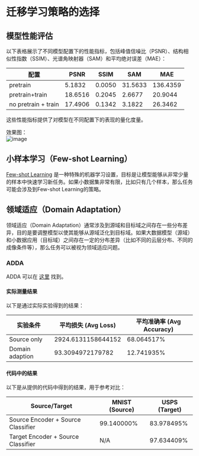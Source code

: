 # 迁移学习策略的选择

## 模型性能评估

以下表格展示了不同模型配置下的性能指标，包括峰值信噪比（PSNR）、结构相似性指数（SSIM）、光谱角映射器（SAM）和平均绝对误差（MAE）：

| 配置         | PSNR   | SSIM   | SAM    | MAE     |
|------------|--------|--------|--------|---------|
| pretrain     | 5.1832 | 0.0050 | 31.5633| 136.4359|
| pretrain+train| 18.6516| 0.2045 | 2.6677 | 20.9044 |
| no pretrain + train | 17.4906| 0.1342 | 3.1822 | 26.3462 |

这些性能指标提供了对模型在不同配置下的表现的量化度量。

效果图：  
![image](https://github.com/ZYJ-Group/Tanghy/assets/94824386/72861f00-8d23-478b-9320-9e47f64bf29b)  



## 小样本学习（Few-shot Learning）

[Few-shot Learning](https://github.com/learnables/learn2learn) 是一种特殊的机器学习设置，目标是让模型能够从非常少量的样本中快速学习新任务。如果小数据集非常有限，比如只有几个样本，那么任务可能会涉及到Few-shot Learning的策略。

## 领域适应（Domain Adaptation）

领域适应（Domain Adaptation）通常涉及到源域和目标域之间存在一些分布差异，目的是要调整模型以使其能够从源域泛化到目标域。如果大数据模型（源域）和小数据应用（目标域）之间存在一定的分布差异（比如不同的云层分布、不同的成像条件等），那么任务可以被视为领域适应问题。

### ADDA

ADDA 可以在 [这里](https://github.com/corenel/pytorch-adda) 找到。  

#### 实际测量结果

以下是通过实际实验得到的结果：

| 实验条件         | 平均损失 (Avg Loss) | 平均准确率 (Avg Accuracy) |
|-----------------|---------------------|--------------------------|
| Source only     | 2924.6131158644152  | 68.064517%               |
| Domain adaption | 93.3094972179782    | 12.741935%               |

#### 代码中的结果

以下是从提供的代码中得到的结果，用于参考对比：

| Source/Target                        | MNIST (Source) | USPS (Target)  |
|--------------------------------------|----------------|----------------|
| Source Encoder + Source Classifier   | 99.140000%     | 83.978495%     |
| Target Encoder + Source Classifier   | N/A            | 97.634409%     |

